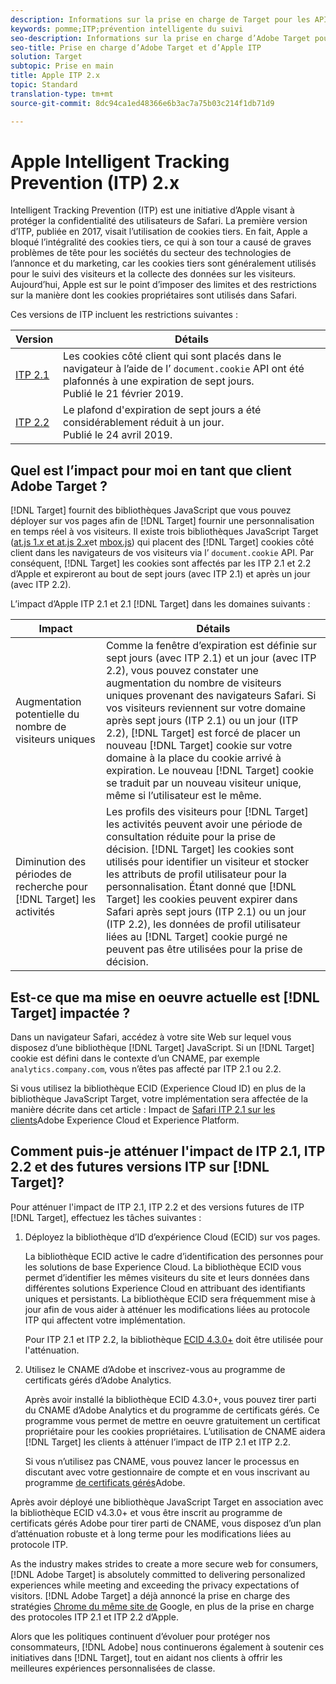 ```yaml
---
description: Informations sur la prise en charge de Target pour les API 2.1 et 2.2 d’Apple via la bibliothèque Experience Cloud ID (ECID) 4.3.
keywords: pomme;ITP;prévention intelligente du suivi
seo-description: Informations sur la prise en charge d’Adobe Target pour les applications Apple ITP 2.1 et ITP 2.2 via la bibliothèque Experience Cloud ID (ECID) 4.3.
seo-title: Prise en charge d’Adobe Target et d’Apple ITP
solution: Target
subtopic: Prise en main
title: Apple ITP 2.x
topic: Standard
translation-type: tm+mt
source-git-commit: 8dc94ca1ed48366e6b3ac7a75b03c214f1db71d9

---
```



# Apple Intelligent Tracking Prevention (ITP) 2.x

Intelligent Tracking Prevention (ITP) est une initiative d’Apple visant à protéger la confidentialité des utilisateurs de Safari. La première version d’ITP, publiée en 2017, visait l’utilisation de cookies tiers. En fait, Apple a bloqué l’intégralité des cookies tiers, ce qui à son tour a causé de graves problèmes de tête pour les sociétés du secteur des technologies de l’annonce et du marketing, car les cookies tiers sont généralement utilisés pour le suivi des visiteurs et la collecte des données sur les visiteurs. Aujourd’hui, Apple est sur le point d’imposer des limites et des restrictions sur la manière dont les cookies propriétaires sont utilisés dans Safari.

Ces versions de ITP incluent les restrictions suivantes :

| Version | Détails |
| --- | --- |
| [ITP 2.1](https://webkit.org/blog/8613/intelligent-tracking-prevention-2-1/) | Les cookies côté client qui sont placés dans le navigateur à l’aide de l’ `document.cookie` API ont été plafonnés à une expiration de sept jours.<br>Publié le 21 février 2019. |
| [ITP 2.2](https://webkit.org/blog/8828/intelligent-tracking-prevention-2-2/) | Le plafond d'expiration de sept jours a été considérablement réduit à un jour.<br>Publié le 24 avril 2019. |

## Quel est l’impact pour moi en tant que client Adobe Target ?

[!DNL Target] fournit des bibliothèques JavaScript que vous pouvez déployer sur vos pages afin de [!DNL Target] fournir une personnalisation en temps réel à vos visiteurs. Il existe trois bibliothèques JavaScript Target ([at.js 1.*x* et at.js 2.*x*](/help/c-implementing-target/c-implementing-target-for-client-side-web/c-how-atjs-works/how-atjs-works.md)et [mbox.js](/help/c-implementing-target/c-implementing-target-for-client-side-web/t-mbox-download/mbox-download.md)) qui placent des [!DNL Target] cookies côté client dans les navigateurs de vos visiteurs via l’ `document.cookie` API. Par conséquent, [!DNL Target] les cookies sont affectés par les ITP 2.1 et 2.2 d’Apple et expireront au bout de sept jours (avec ITP 2.1) et après un jour (avec ITP 2.2).

L’impact d’Apple ITP 2.1 et 2.1 [!DNL Target] dans les domaines suivants :

| Impact | Détails |
| --- | --- |
| Augmentation potentielle du nombre de visiteurs uniques | Comme la fenêtre d’expiration est définie sur sept jours (avec ITP 2.1) et un jour (avec ITP 2.2), vous pouvez constater une augmentation du nombre de visiteurs uniques provenant des navigateurs Safari. Si vos visiteurs reviennent sur votre domaine après sept jours (ITP 2.1) ou un jour (ITP 2.2), [!DNL Target] est forcé de placer un nouveau [!DNL Target] cookie sur votre domaine à la place du cookie arrivé à expiration. Le nouveau [!DNL Target] cookie se traduit par un nouveau visiteur unique, même si l’utilisateur est le même. |
| Diminution des périodes de recherche pour [!DNL Target] les activités | Les profils des visiteurs pour [!DNL Target] les activités peuvent avoir une période de consultation réduite pour la prise de décision. [!DNL Target] les cookies sont utilisés pour identifier un visiteur et stocker les attributs de profil utilisateur pour la personnalisation. Étant donné que [!DNL Target] les cookies peuvent expirer dans Safari après sept jours (ITP 2.1) ou un jour (ITP 2.2), les données de profil utilisateur liées au [!DNL Target] cookie purgé ne peuvent pas être utilisées pour la prise de décision. |

## Est-ce que ma mise en oeuvre actuelle est [!DNL Target] impactée ?

Dans un navigateur Safari, accédez à votre site Web sur lequel vous disposez d’une bibliothèque [!DNL Target] JavaScript. Si un [!DNL Target] cookie est défini dans le contexte d’un CNAME, par exemple `analytics.company.com`, vous n’êtes pas affecté par ITP 2.1 ou 2.2.

Si vous utilisez la bibliothèque ECID (Experience Cloud ID) en plus de la bibliothèque JavaScript Target, votre implémentation sera affectée de la manière décrite dans cet article : Impact de [Safari ITP 2.1 sur les clients](https://medium.com/adobetech/safari-itp-2-1-impact-on-adobe-experience-cloud-customers-9439cecb55ac)Adobe Experience Cloud et Experience Platform.

## Comment puis-je atténuer l'impact de ITP 2.1, ITP 2.2 et des futures versions ITP sur [!DNL Target]?

Pour atténuer l'impact de ITP 2.1, ITP 2.2 et des versions futures de ITP [!DNL Target], effectuez les tâches suivantes :

1. Déployez la bibliothèque d’ID d’expérience Cloud (ECID) sur vos pages.

   La bibliothèque ECID active le cadre d’identification des personnes pour les solutions de base Experience Cloud. La bibliothèque ECID vous permet d’identifier les mêmes visiteurs du site et leurs données dans différentes solutions Experience Cloud en attribuant des identifiants uniques et persistants. La bibliothèque ECID sera fréquemment mise à jour afin de vous aider à atténuer les modifications liées au protocole ITP qui affectent votre implémentation.

   Pour ITP 2.1 et ITP 2.2, la bibliothèque [ECID 4.3.0+](https://docs.adobe.com/content/help/en/id-service/using/release-notes/release-notes.html) doit être utilisée pour l'atténuation.

1. Utilisez le CNAME d’Adobe et inscrivez-vous au programme de certificats gérés d’Adobe Analytics.

   Après avoir installé la bibliothèque ECID 4.3.0+, vous pouvez tirer parti du CNAME d’Adobe Analytics et du programme de certificats gérés. Ce programme vous permet de mettre en oeuvre gratuitement un certificat propriétaire pour les cookies propriétaires. L’utilisation de CNAME aidera [!DNL Target] les clients à atténuer l’impact de ITP 2.1 et ITP 2.2.

   Si vous n’utilisez pas CNAME, vous pouvez lancer le processus en discutant avec votre gestionnaire de compte et en vous inscrivant au programme [de certificats gérés](https://docs.adobe.com/content/help/en/core-services/interface/ec-cookies/cookies-first-party.html#adobe-managed-certificate-program)Adobe.

Après avoir déployé une bibliothèque JavaScript Target en association avec la bibliothèque ECID v4.3.0+ et vous être inscrit au programme de certificats gérés Adobe pour tirer parti de CNAME, vous disposez d’un plan d’atténuation robuste et à long terme pour les modifications liées au protocole ITP.

As the industry makes strides to create a more secure web for consumers, [!DNL Adobe Target] is absolutely committed to delivering personalized experiences while meeting and exceeding the privacy expectations of visitors. [!DNL Adobe Target] a déjà annoncé la prise en charge des stratégies [Chrome du même site de](/help/c-implementing-target/c-considerations-before-you-implement-target/c-privacy/google-chrome-samesite-cookie-policies.md) Google, en plus de la prise en charge des protocoles ITP 2.1 et ITP 2.2 d’Apple.

Alors que les politiques continuent d’évoluer pour protéger nos consommateurs, [!DNL Adobe] nous continuerons également à soutenir ces initiatives dans [!DNL Target], tout en aidant nos clients à offrir les meilleures expériences personnalisées de classe.
